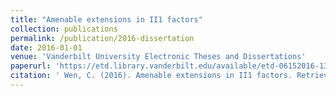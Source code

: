 ```yaml
---
title: "Amenable extensions in II1 factors"
collection: publications
permalink: /publication/2016-dissertation
date: 2016-01-01
venue: 'Vanderbilt University Electronic Theses and Dissertations'
paperurl: 'https://etd.library.vanderbilt.edu/available/etd-06152016-134905/unrestricted/Wen.pdf'
citation: ' Wen, C. (2016). Amenable extensions in II1 factors. Retrieved from <i>vVanderbilt University Electronic Theses and Dissertations</i>.<br>'
---
```




